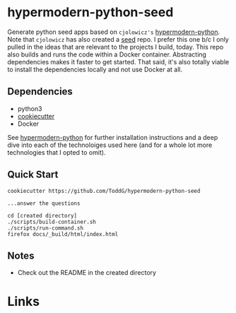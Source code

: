 # hypermodern-python-seed

Generate python seed apps based on `cjolowicz's` [hypermodern-python][1]. Note
that `cjolowicz` has also created a [seed][3] repo. I prefer this one b/c I only
pulled in the ideas that are relevant to the projects I build, today. This repo
also builds and runs the code within a Docker container. Abstracting dependencies
makes it faster to get started. That said, it's also totally viable to install the
dependencies locally and not use Docker at all.

## Dependencies

* python3
* [cookiecutter](https://github.com/cookiecutter/cookiecutter)
* Docker

See [hypermodern-python][1] for further installation instructions and a deep dive 
into each of the technoloiges used here (and for a whole lot more technologies that
I opted to omit). 

## Quick Start

    cookiecutter https://github.com/ToddG/hypermodern-python-seed

    ...answer the questions

    cd [created directory]
    ./scripts/build-container.sh
    ./scripts/run-command.sh    
    firefox docs/_build/html/index.html


## Notes

* Check out the README in the created directory

# Links
[1]: https://cjolowicz.github.io/posts/hypermodern-python-01-setup/
[2]: https://github.com/google/pytype/issues/731
[3]: https://github.com/cjolowicz/cookiecutter-hypermodern-python
